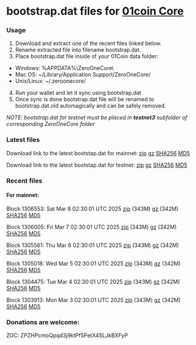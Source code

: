 # bootstrap.dat files for [01coin Core](https://01coin.io)

### Usage

1. Download and extract one of the recent files linked below.
2. Rename extracted file into filename bootstrap.dat.
3. Place bootstrap.dat file inside of your 01Coin data folder:
 - Windows: %APPDATA%\ZeroOneCore\
 - Mac OS: ~/Library/Application Support/ZeroOneCore/
 - Unix/Linux: ~/.zeroonecore/
4. Run your wallet and let it sync using bootstrap.dat
5. Once sync is done bootstrap.dat file will be renamed to bootstrap.dat.old automagically and can be safely removed.

_NOTE: bootstrap.dat for testnet must be placed in **testnet3** subfolder of corresponding ZeroOneCore folder_

### Latest files
Download link to the latest bootstap.dat for mainnet: [zip](https://files.01coin.io/mainnet/bootstrap.dat.zip) [gz](https://files.01coin.io/mainnet/bootstrap.dat.tar.gz) [SHA256](https://files.01coin.io/mainnet/sha256.txt) [MD5](https://files.01coin.io/mainnet/md5.txt)

Download link to the latest bootstap.dat for testnet: [zip](https://files.01coin.io/testnet/bootstrap.dat.zip) [gz](https://files.01coin.io/testnet/bootstrap.dat.tar.gz) [SHA256](https://files.01coin.io/testnet/sha256.txt) [MD5](https://files.01coin.io/testnet/md5.txt)

### Recent files

#### For mainnet:

Block 1306553: Sat Mar  8 02:30:01 UTC 2025 [zip](https://files.01coin.io/mainnet/2025-03-08/bootstrap.dat.zip) (343M) [gz](https://files.01coin.io/mainnet/2025-03-08/bootstrap.dat.tar.gz) (342M) [SHA256](https://files.01coin.io/mainnet/2025-03-08/sha256.txt) [MD5](https://files.01coin.io/mainnet/2025-03-08/md5.txt)

Block 1306005: Fri Mar  7 02:30:01 UTC 2025 [zip](https://files.01coin.io/mainnet/2025-03-07/bootstrap.dat.zip) (343M) [gz](https://files.01coin.io/mainnet/2025-03-07/bootstrap.dat.tar.gz) (342M) [SHA256](https://files.01coin.io/mainnet/2025-03-07/sha256.txt) [MD5](https://files.01coin.io/mainnet/2025-03-07/md5.txt)

Block 1305561: Thu Mar  6 02:30:01 UTC 2025 [zip](https://files.01coin.io/mainnet/2025-03-06/bootstrap.dat.zip) (343M) [gz](https://files.01coin.io/mainnet/2025-03-06/bootstrap.dat.tar.gz) (342M) [SHA256](https://files.01coin.io/mainnet/2025-03-06/sha256.txt) [MD5](https://files.01coin.io/mainnet/2025-03-06/md5.txt)

Block 1305018: Wed Mar  5 02:30:01 UTC 2025 [zip](https://files.01coin.io/mainnet/2025-03-05/bootstrap.dat.zip) (343M) [gz](https://files.01coin.io/mainnet/2025-03-05/bootstrap.dat.tar.gz) (342M) [SHA256](https://files.01coin.io/mainnet/2025-03-05/sha256.txt) [MD5](https://files.01coin.io/mainnet/2025-03-05/md5.txt)

Block 1304475: Tue Mar  4 02:30:01 UTC 2025 [zip](https://files.01coin.io/mainnet/2025-03-04/bootstrap.dat.zip) (343M) [gz](https://files.01coin.io/mainnet/2025-03-04/bootstrap.dat.tar.gz) (342M) [SHA256](https://files.01coin.io/mainnet/2025-03-04/sha256.txt) [MD5](https://files.01coin.io/mainnet/2025-03-04/md5.txt)

Block 1303913: Mon Mar  3 02:30:01 UTC 2025 [zip](https://files.01coin.io/mainnet/2025-03-03/bootstrap.dat.zip) (343M) [gz](https://files.01coin.io/mainnet/2025-03-03/bootstrap.dat.tar.gz) (342M) [SHA256](https://files.01coin.io/mainnet/2025-03-03/sha256.txt) [MD5](https://files.01coin.io/mainnet/2025-03-03/md5.txt)


### Donations are welcome:

ZOC: ZPZHPcmoQpqd3j9ktPf5PetX4SLJkBXFyP
